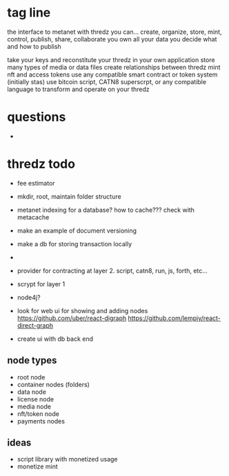 # tag line
the interface to metanet
with thredz you can...
create, organize, store, mint, control, publish, share, collaborate
you own all your data
you decide what and how to publish

take your keys and reconstitute your thredz in your own application
store many types of media or data files
create relationships between thredz
mint nft and access tokens
use any compatible smart contract or token system (initially stas)
use bitcoin script, CATN8 superscrpt, or any compatible language to transform and operate on your thredz

# questions
* 

# thredz todo
* fee estimator
* mkdir, root, maintain folder structure
* metanet indexing for a database? how to cache??? check with metacache
* make an example of document versioning
* make a db for storing transaction locally
* 

* provider for contracting at layer 2. script, catn8, run, js, forth, etc...
* scrypt for layer 1

* node4j?
* look for web ui for showing and adding nodes
https://github.com/uber/react-digraph
https://github.com/lempiy/react-direct-graph
* create ui with db back end

## node types
* root node
* container nodes (folders)
* data node
* license node
* media node
* nft/token node
* payments nodes

## ideas
* script library with monetized usage
* monetize mint